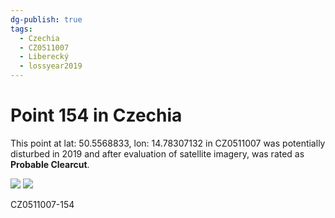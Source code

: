```yaml
---
dg-publish: true
tags:
  - Czechia
  - CZ0511007
  - Liberecký
  - lossyear2019
---
```


# Point 154 in Czechia

This point at lat: 50.5568833, lon: 14.78307132 in CZ0511007 was potentially disturbed in 2019 and after evaluation of satellite imagery, was rated as **Probable Clearcut**.

<div class='juxtapose' data-showcredits='false'>
<img src='https://baserow-backend-production20240528124524339000000001.s3.amazonaws.com/user_files/Zmm7r9RUP2CcCslTp9nD4zIHgesBkjbK_07d181b208ca26bf497ba1b9e16fb3889f5ea1bde44c614aad0a3051ee0ed8bc.png' data-label='August 2018' />
<img src='https://baserow-backend-production20240528124524339000000001.s3.amazonaws.com/user_files/iRu0vpx9mrbSiOX8JGdh5tseLBTRYET3_8507e6e71c72f4041d5b0411d48b3b5510c16ddd40fc0cfca619c5eff1f8e25a.png' data-label='July 2022' />
</div>

CZ0511007-154